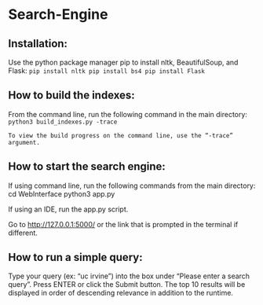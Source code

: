 # Search-Engine
## Installation: 
Use the python package manager pip to install nltk, BeautifulSoup, and Flask: 
	```pip install nltk
	pip install bs4
	pip install Flask```

## How to build the indexes:
From the command line, run the following command in the main directory:
	```python3 build_indexes.py -trace```
	
	To view the build progress on the command line, use the “-trace” argument. 
	

## How to start the search engine:
If using command line, run the following commands from the main directory:
cd WebInterface
python3 app.py 

If using an IDE, run the app.py script.

Go to http://127.0.0.1:5000/ or the link that is prompted in the terminal if different. 

## How to run a simple query:
Type your query (ex: “uc irvine”) into the box under “Please enter a search query”. 
Press ENTER or click the Submit button. The top 10 results will be displayed in order of descending relevance in addition to the runtime. 
